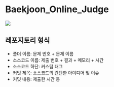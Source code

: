 # Baekjoon_Online_Judge
[![](http://mazassumnida.wtf/api/v2/generate_badge?boj=vmfoslkim)](https://www.acmicpc.net/user/vmfoslkim)

## 레포지토리 형식
* 폴더 이름: 문제 번호 + 문제 이름
* 소스코드 이름: 제출 번호 + 결과 + 메모리 + 시간
* 소스코드 하단: 커스텀 태그
* 커밋 제목: 소스코드의 간단한 아이디어 및 이슈
* 커밋 내용: 제출한 시간 등